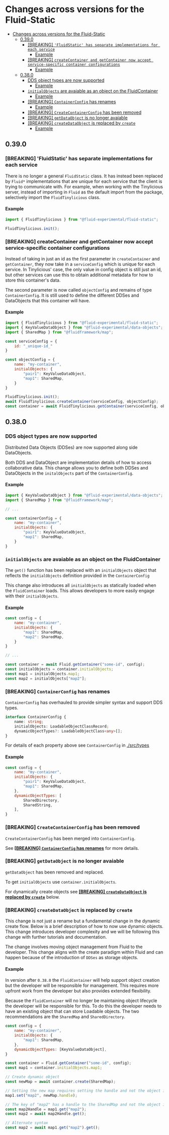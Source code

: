 # Changes across versions for the Fluid-Static

- [Changes across versions for the Fluid-Static](#changes-across-versions-for-the-fluid-static)
  - [0.39.0](#0390)
    - [[BREAKING] `'FluidStatic' has separate implementations for each service`](#fluidstatic-instances-have-been-moved-to-be-service-specific)
      - [Example](#example-4)
    - [[BREAKING] `createContainer and getContainer now accept service-specific container configurations`](#createContainer-and-getContainer-now-accept-service-specific-container-configurations)
      - [Example](#example-5)
  - [0.38.0](#0380)
    - [DDS object types are now supported](#dds-object-types-are-now-supported)
      - [Example](#example)
    - [`initialObjects` are avaiable as an object on the FluidContainer](#initialobjects-are-avaiable-as-an-object-on-the-fluidcontainer)
      - [Example](#example-1)
    - [[BREAKING] `ContainerConfig` has renames](#breaking-containerconfig-has-renames)
      - [Example](#example-2)
    - [[BREAKING] `CreateContainerConfig` has been removed](#breaking-createcontainerconfig-has-been-removed)
    - [[BREAKING] `getDataObject` is no longer avaiable](#breaking-getdataobject-is-no-longer-avaiable)
    - [[BREAKING] `createDataObject` is replaced by `create`](#breaking-createdataobject-is-replaced-by-create)
      - [Example](#example-3)

## 0.39.0

### [BREAKING] 'FluidStatic' has separate implementations for each service

There is no longer a general `FluidStatic` class. It has instead been replaced by `Fluid*` implementations that are unique for each service that the client is trying to communicate with. For example, when working with the Tinylicious server, instead of importing in `Fluid` as the default import from the package, selectively import the `FluidTinylicious` class.

#### Example

```javascript
import { FluidTinylicious } from "@fluid-experimental/fluid-static";

FluidTinylicious.init();
```

### [BREAKING] createContainer and getContainer now accept service-specific container configurations

Instead of taking in just an id as the first parameter in `createContainer` and `getContainer`, they now take in a `serviceConfig` which is unique for each service. In Tinylicious' case, the only value in config object is still just an id, but other services can use this to obtain additional metadata for how to store this container's data.

The second parameter is now called `objectConfig` and remains of type `ContainerConfig`. It is still used to define the different DDSes and DataObjects that this container will have.

#### Example

```javascript
import { FluidTinylicious } from "@fluid-experimental/fluid-static";
import { KeyValueDataObject } from "@fluid-experimental/data-objects";
import { SharedMap } from "@fluidframework/map";

const serviceConfig = {
    id: "_unique-id_"
}

const objectConfig = {
    name: "my-container",
    initialObjects: {
        "pair1": KeyValueDataObject,
        "map1": SharedMap,
    }
}

FluidTinylicious.init();
await FluidTinylicious.createContainer(serviceConfig, objectConfig);
const container = await FluidTinylicious.getContainer(serviceConfig, objectConfig);
```

## 0.38.0

### DDS object types are now supported

Distributed Data Objects (DDSes) are now supported along side DataObjects.

Both DDS and DataObject are implementation details of how to access collaborative data. This change allows you to define both DDSes and DataObjects in the `initalObjects` part of the `ContainerConfig`.

#### Example

```javascript
import { KeyValueDataObject } from "@fluid-experimental/data-objects";
import { SharedMap } from "@fluidframework/map";

// ...

const containerConfig = {
    name: "my-container",
    initialObjects: {
        "pair1": KeyValueDataObject,
        "map1": SharedMap,
    }
}

```

### `initialObjects` are avaiable as an object on the FluidContainer

The `get()` function has been replaced with an `initialObjects` object that reflects the `initialObjects` definition provided in the `ContainerConfig`

This change also introduces all `initialObjects` as statically loaded when the `FluidContainer` loads. This allows developers to more easily engage with their `initialObjects`.

#### Example

```javascript
const config = {
    name: "my-container",
    initialObjects: {
        "map1": SharedMap,
        "map2": SharedMap,
    }
}

// ...

const container = await Fluid.getContainer("some-id", config);
const initialObjects = container.initialObjects;
const map1 = initialObjects.map1;
const map2 = initialObjects["map2"];
```

### [BREAKING] `ContainerConfig` has renames

`ContainerConfig` has overhauled to provide simpler syntax and support DDS types.

```typescript
interface ContainerConfig {
    name: string;
    initialObjects: LoadableObjectClassRecord;
    dynamicObjectTypes?: LoadableObjectClass<any>[];
}
```

For details of each property above see `ContainerConfig` in [./src/types](./src/types.ts)

#### Example

```javascript
const config = {
    name: "my-container",
    initialObjects: {
        "pair1": KeyValueDataObject,
        "map1": SharedMap,
    },
    dynamicObjectTypes: [
        SharedDirectory,
        SharedString,
    ],
}
```

### [BREAKING] `CreateContainerConfig` has been removed

`CreateContainerConfig` has been merged into `ContainerConfig`.

See  **[[BREAKING] `ContainerConfig` has renames](#[BREAKING]-`ContainerConfig`-has-renames)** for more details.

### [BREAKING] `getDataObject` is no longer avaiable

`getDataObject` has been removed and replaced.

To get `initialObjects` use `container.initialObjects`.

For dynamically create objects see **[[BREAKING] `createDataObject` is replaced by `create`](#breaking-createdataobject-is-replaced-by-create)** below.

### [BREAKING] `createDataObject` is replaced by `create`

This change is not just a rename but a fundamental change in the dynamic create flow. Below is a brief description of how to now use dynamic objects. This change introduces developer complexity and we will be following this change with further tutorials and documentation.

The change involves moving object management from Fluid to the developer. This change aligns with the create paradigm within Fluid and can happen because of the introduction of `DDSes` as storage objects.

#### Example

In version after `0.38.0` the `FluidContainer` will help support object creation but the developer will be responsible for management. This requires more upfront work from the developer but also provides extended flexibility.

Because the `FluidContainer` will no longer be maintaining object lifecycle the developer will be responsible for this. To do this the developer needs to have an existing object that can store Loadable objects. The two recommendations are the `SharedMap` and `SharedDirectory`.

```javascript
const config = {
    name: "my-container",
    initialObjects: {
        "map1": SharedMap,
    },
    dynamicObjectTypes: [KeyValueDataObject],
}

const container = Fluid.getContainer("some-id", config);
const map1 = container.initialObjects.map1;

// Create dynamic object
const newMap = await container.create(SharedMap);

// Setting the new map requires setting the handle and not the object itself
map1.set("map2", newMap.handle);

// The key of "map2" has a handle to the SharedMap and not the object itself.
const map2Handle = map1.get("map2");
const map2 = await map2Handle.get();

// Alternate syntax
const map2 = await map1.get("map2").get();

```
